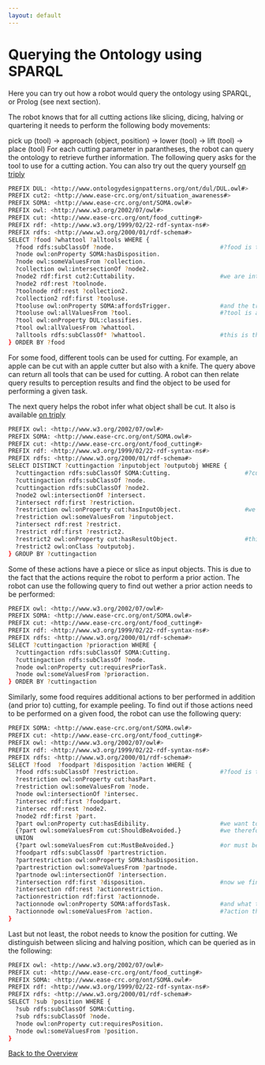 ```yaml
---
layout: default
---
```


# Querying the Ontology using SPARQL

Here you can try out how a robot would query the ontology using SPARQL, or Prolog (see next section).

The robot knows that for all cutting actions like slicing, dicing, halving or quartering it needs to perform the following body movements:

pick up (tool) -> approach (object, position) -> lower (tool) -> lift (tool) -> place (tool)
For each cutting parameter in parantheses, the robot can query the ontology to retrieve further information. The following query asks for the tool to use for a cutting action. You can also try out the query yourself <a href="https://krr.triply.cc/mkumpel/-/queries/What-food-can-be-cut-with-which-tool-1/1">on triply</a>
```bash
PREFIX DUL: <http://www.ontologydesignpatterns.org/ont/dul/DUL.owl#>
PREFIX cut2: <http://www.ease-crc.org/ont/situation_awareness#>
PREFIX SOMA: <http://www.ease-crc.org/ont/SOMA.owl#>
PREFIX owl: <http://www.w3.org/2002/07/owl#>
PREFIX cut: <http://www.ease-crc.org/ont/food_cutting#>
PREFIX rdf: <http://www.w3.org/1999/02/22-rdf-syntax-ns#>
PREFIX rdfs: <http://www.w3.org/2000/01/rdf-schema#>
SELECT ?food ?whattool ?alltools WHERE {
  ?food rdfs:subClassOf ?node.                              #?food is the input parameter
  ?node owl:onProperty SOMA:hasDisposition.
  ?node owl:someValuesFrom ?collection.
  ?collection owl:intersectionOf ?node2.
  ?node2 rdf:first cut2:Cuttability.                        #we are interested in all cuttability dispositions of the food object
  ?node2 rdf:rest ?toolnode.
  ?toolnode rdf:rest ?collection2.
  ?collection2 rdf:first ?tooluse.
  ?tooluse owl:onProperty SOMA:affordsTrigger.              #and the trigger they (the object dispositions) afford
  ?tooluse owl:allValuesFrom ?tool.                         #?tool is a general object class like "Cutting Tool2"
  ?tool owl:onProperty DUL:classifies.
  ?tool owl:allValuesFrom ?whattool.
  ?alltools rdfs:subClassOf* ?whattool.                     #this is the specific tool we are looking for
} ORDER BY ?food
 ```
For some food, different tools can be used for cutting. For example, an apple can be cut with an apple cutter but also with a knife. The query above can return all tools that can be used for cutting. A robot can then relate query results to perception results and find the object to be used for performing a given task.

The next query helps the robot infer what object shall be cut. It also is available <a href="https://krr.triply.cc/mkumpel/-/queries/Find-out-what-object-to-cut/1">on triply</a>
```bash
PREFIX owl: <http://www.w3.org/2002/07/owl#>
PREFIX SOMA: <http://www.ease-crc.org/ont/SOMA.owl#>
PREFIX cut: <http://www.ease-crc.org/ont/food_cutting#>
PREFIX rdf: <http://www.w3.org/1999/02/22-rdf-syntax-ns#>
PREFIX rdfs: <http://www.w3.org/2000/01/rdf-schema#>
SELECT DISTINCT ?cuttingaction ?inputobject ?outputobj WHERE {
  ?cuttingaction rdfs:subClassOf SOMA:Cutting.                     #?cuttingaction is the input parameter, here all cutting actions are queried
  ?cuttingaction rdfs:subClassOf ?node.
  ?cuttingaction rdfs:subClassOf ?node2.
  ?node2 owl:intersectionOf ?intersect.
  ?intersect rdf:first ?restriction.
  ?restriction owl:onProperty cut:hasInputObject.                  #we are interest in the object that is being cut, here called "InputObject"
  ?restriction owl:someValuesFrom ?inputobject.
  ?intersect rdf:rest ?restrict.
  ?restrict rdf:first ?restrict2.
  ?restrict2 owl:onProperty cut:hasResultObject.                   #this query also returns the result objects of a cutting action
  ?restrict2 owl:onClass ?outputobj.
} GROUP BY ?cuttingaction
```

Some of these actions have a piece or slice as input objects. This is due to the fact that the actions require the robot to perform a prior action. The robot can use the following query to find out wether a prior action needs to be performed:
```bash
PREFIX owl: <http://www.w3.org/2002/07/owl#>
PREFIX SOMA: <http://www.ease-crc.org/ont/SOMA.owl#>
PREFIX cut: <http://www.ease-crc.org/ont/food_cutting#>
PREFIX rdf: <http://www.w3.org/1999/02/22-rdf-syntax-ns#>
PREFIX rdfs: <http://www.w3.org/2000/01/rdf-schema#>
SELECT ?cuttingaction ?prioraction WHERE {
  ?cuttingaction rdfs:subClassOf SOMA:Cutting.
  ?cuttingaction rdfs:subClassOf ?node.
  ?node owl:onProperty cut:requiresPriorTask.
  ?node owl:someValuesFrom ?prioraction.
} ORDER BY ?cuttingaction
```

Similarly, some food requires additional actions to ber performed in addition (and prior to) cutting, for example peeling.  To find out if those actions need to be performed on a given food, the robot can use the following query:
```bash
PREFIX SOMA: <http://www.ease-crc.org/ont/SOMA.owl#>
PREFIX cut: <http://www.ease-crc.org/ont/food_cutting#>
PREFIX owl: <http://www.w3.org/2002/07/owl#>
PREFIX rdf: <http://www.w3.org/1999/02/22-rdf-syntax-ns#>
PREFIX rdfs: <http://www.w3.org/2000/01/rdf-schema#>
SELECT ?food  ?foodpart ?disposition ?action WHERE {
  ?food rdfs:subClassOf ?restriction.                       #?food is the input parameter
  ?restriction owl:onProperty cut:hasPart.
  ?restriction owl:someValuesFrom ?node.
  ?node owl:intersectionOf ?intersec.
  ?intersec rdf:first ?foodpart.
  ?intersec rdf:rest ?node2.
  ?node2 rdf:first ?part.
  ?part owl:onProperty cut:hasEdibility.                    #we want to find out if the food has a part that is not edible
  {?part owl:someValuesFrom cut:ShouldBeAvoided.}           #we therefore ask for parts that should be avoided
  UNION
  {?part owl:someValuesFrom cut:MustBeAvoided.}             #or must be avoided
  ?foodpart rdfs:subClassOf ?partrestriction.
  ?partrestriction owl:onProperty SOMA:hasDisposition.
  ?partrestriction owl:someValuesFrom ?partnode.
  ?partnode owl:intersectionOf ?intersection.
  ?intersection rdf:first ?disposition.                     #now we find the disposition of the part
  ?intersection rdf:rest ?actionrestriction.
  ?actionrestriction rdf:first ?actionnode.
  ?actionnode owl:onProperty SOMA:affordsTask.              #and what tasks the disposition affords
  ?actionnode owl:someValuesFrom ?action.                   #?action then are the tasks that have to be performed
} 
```

Last but not least, the robot needs to know the position for cutting. We distinguish between slicing and halving position, which can be queried as in the following:
```bash
PREFIX owl: <http://www.w3.org/2002/07/owl#>
PREFIX cut: <http://www.ease-crc.org/ont/food_cutting#>
PREFIX SOMA: <http://www.ease-crc.org/ont/SOMA.owl#>
PREFIX rdf: <http://www.w3.org/1999/02/22-rdf-syntax-ns#>
PREFIX rdfs: <http://www.w3.org/2000/01/rdf-schema#>
SELECT ?sub ?position WHERE {
  ?sub rdfs:subClassOf SOMA:Cutting.
  ?sub rdfs:subClassOf ?node.
  ?node owl:onProperty cut:requiresPosition.
  ?node owl:someValuesFrom ?position.
}
```


[Back to the Overview](./)
